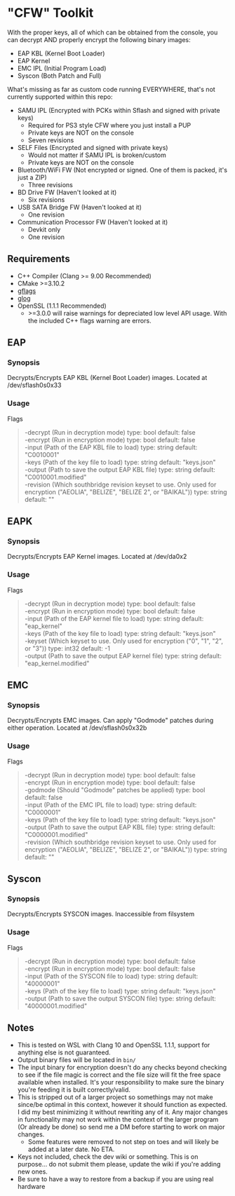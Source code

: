 # "CFW" Toolkit

With the proper keys, all of which can be obtained from the console, you can decrypt AND properly encrypt the following binary images:

- EAP KBL (Kernel Boot Loader)
- EAP Kernel
- EMC IPL (Initial Program Load)
- Syscon (Both Patch and Full)

What's missing as far as custom code running EVERYWHERE, that's not currently supported within this repo:

- SAMU IPL (Encrypted with PCKs within Sflash and signed with private keys)
  - Required for PS3 style CFW where you just install a PUP
  - Private keys are NOT on the console
  - Seven revisions
- SELF Files (Encrypted and signed with private keys)
  - Would not matter if SAMU IPL is broken/custom
  - Private keys are NOT on the console
- Bluetooth/WiFi FW (Not encrypted or signed. One of them is packed, it's just a ZIP)
  - Three revisions
- BD Drive FW (Haven't looked at it)
  - Six revisions
- USB SATA Bridge FW (Haven't looked at it)
  - One revision
- Communication Processor FW (Haven't looked at it)
  - Devkit only
  - One revision

## Requirements

- C++ Compiler (Clang >= 9.00 Recommended)
- CMake >=3.10.2
- [gflags](https://github.com/gflags/gflags)
- [glog](https://github.com/google/glog)
- OpenSSL (1.1.1 Recommended)
  - \>=3.0.0 will raise warnings for depreciated low level API usage. With the included C++ flags warning are errors.

## EAP

### Synopsis

Decrypts/Encrypts EAP KBL (Kernel Boot Loader) images. Located at /dev/sflash0s0x33

### Usage

Flags
> -decrypt (Run in decryption mode) type: bool default: false<br>
> -encrypt (Run in encryption mode) type: bool default: false<br>
> -input (Path of the EAP KBL file to load) type: string default: "C0010001"<br>
> -keys (Path of the key file to load) type: string default: "keys.json"<br>
> -output (Path to save the output EAP KBL file) type: string default: "C0010001.modified"<br>
> -revision (Which southbridge revision keyset to use. Only used for encryption ("AEOLIA", "BELIZE", "BELIZE 2", or "BAIKAL")) type: string default: ""

## EAPK

### Synopsis

Decrypts/Encrypts EAP Kernel images. Located at /dev/da0x2

### Usage

Flags
> -decrypt (Run in decryption mode) type: bool default: false<br>
> -encrypt (Run in encryption mode) type: bool default: false<br>
> -input (Path of the EAP kernel file to load) type: string default: "eap_kernel"<br>
> -keys (Path of the key file to load) type: string default: "keys.json"<br>
> -keyset (Which keyset to use. Only used for encryption ("0", "1", "2", or "3")) type: int32 default: -1<br>
> -output (Path to save the output EAP kernel file) type: string default: "eap_kernel.modified"

## EMC

### Synopsis

Decrypts/Encrypts EMC images. Can apply "Godmode" patches during either operation. Located at /dev/sflash0s0x32b

### Usage

Flags
> -decrypt (Run in decryption mode) type: bool default: false<br>
> -encrypt (Run in encryption mode) type: bool default: false<br>
> -godmode (Should "Godmode" patches be applied) type: bool default: false<br>
> -input (Path of the EMC IPL file to load) type: string default: "C0000001"<br>
> -keys (Path of the key file to load) type: string default: "keys.json"<br>
> -output (Path to save the output EAP KBL file) type: string default: "C0000001.modified"<br>
> -revision (Which southbridge revision keyset to use. Only used for encryption ("AEOLIA", "BELIZE", "BELIZE 2", or "BAIKAL")) type: string default: ""

## Syscon

### Synopsis

Decrypts/Encrypts SYSCON images. Inaccessible from filsystem

### Usage

Flags
> -decrypt (Run in decryption mode) type: bool default: false<br>
> -encrypt (Run in encryption mode) type: bool default: false<br>
> -input (Path of the SYSCON file to load) type: string default: "40000001"<br>
> -keys (Path of the key file to load) type: string default: "keys.json"<br>
> -output (Path to save the output SYSCON file) type: string default: "40000001.modified"

## Notes

- This is tested on WSL with Clang 10 and OpenSSL 1.1.1, support for anything else is not guaranteed.
- Output binary files will be located in `bin/`
- The input binary for encryption doesn't do any checks beyond checking to see if the file magic is correct and the file size will fit the free space available when installed. It's your responsibility to make sure the binary you're feeding it is built correctly/valid.
- This is stripped out of a larger project so somethings may not make since/be optimal in this context, however it should function as expected. I did my best minimizing it without rewriting any of it. Any major changes in functionality may not work within the context of the larger program (Or already be done) so send me a DM before starting to work on major changes.
  - Some features were removed to not step on toes and will likely be added at a later date. No ETA.
- Keys not included, check the dev wiki or something. This is on purpose... do not submit them please, update the wiki if you're adding new ones.
- Be sure to have a way to restore from a backup if you are using real hardware
